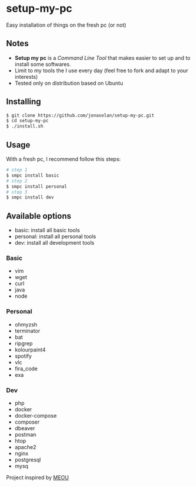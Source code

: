 # setup-my-pc
Easy installation of things on the fresh pc (or not)

## Notes
- **Setup my pc** is a _Command Line Tool_ that makes easier to set up and to install some softwares.
- Limit to my tools the I use every day (feel free to fork and adapt to your interests)
- Tested only on distribution based on Ubuntu

## Installing

```bash
$ git clone https://github.com/jonaselan/setup-my-pc.git
$ cd setup-my-pc
$ ./install.sh
```

## Usage

With a fresh pc, I recommend follow this steps:

```bash
# step 1
$ smpc install basic
# step 2
$ smpc install personal
# step 3
$ smpc install dev
```

## Available options

- basic: install all basic tools
- personal: install all personal tools
- dev: install all development tools

### Basic

- vim
- wget
- curl
- java
- node

### Personal

- ohmyzsh
- terminator
- bat
- ripgrep
- kolourpaint4
- spotify
- vlc
- fira_code
- exa

### Dev

- php
- docker
- docker-compose
- composer
- dbeaver
- postman
- htop
- apache2
- nginx
- postgresql
- mysq

Project inspired by [MEOU](https://github.com/DavidCardoso/my-env-on-ubuntu)
